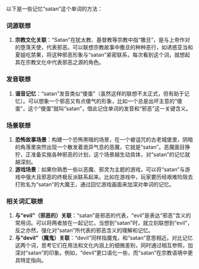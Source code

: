 以下是一些记忆“satan”这个单词的方法：

### 词源联想
1. **宗教文化关联**：“Satan”在犹太教、基督教等宗教中指“撒旦”，是与上帝作对的堕落天使，代表邪恶。可以联想宗教故事中撒旦的种种恶行，如诱惑亚当和夏娃吃禁果，将这种邪恶形象与“satan”紧密联系，每次看到这个词，就想起其在宗教文化中代表邪恶之源的角色。

### 发音联想
1. **谐音记忆**：“satan”发音类似“傻蛋”（虽然这样的联想不太正式，但有助于记忆）。可以想象一个邪恶又有点傻气的形象，比如一个总是出坏主意的“傻蛋”，这个“傻蛋”就叫“satan”，借此记住单词的发音和“邪恶”这一关键含义。

### 场景联想
1. **恐怖故事场景**：构建一个恐怖黑暗的场景，在一个被诅咒的古老城堡里，阴暗的角落里突然出现一个散发着诡异气息的恶魔，它就是“satan”。恶魔面目狰狞，正准备实施各种邪恶的计划，这个场景越生动具体，对“satan”的记忆就越深刻。
2. **游戏场景**：如果你熟悉一些以恶魔、邪灵为主题的游戏，可以将“satan”与游戏中强大且邪恶的终极反派联系起来。比如在游戏中，玩家要历经艰难险阻去打败名为“satan”的大魔王，通过回忆游戏画面来加深对单词的记忆。

### 相关词汇联想
1. **与“evil”（邪恶的）关联**：“satan”是邪恶的代表，“evil”是表达“邪恶”含义的常用词。可以将两者放在一起记忆，当想到“satan”时，就立刻联想到“evil”，反之亦然，强化对“satan”所代表的邪恶含义的理解和记忆。
2. **与“devil”（魔鬼）关联**：“devil”同样指魔鬼，和“satan”意思相近。对比记忆这两个词，思考它们在用法和文化内涵上的细微差别，同时通过相互参照，加深对“satan”的印象。例如，“devil”更口语化一些，而“satan”在宗教语境中更具特定指向。 